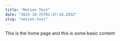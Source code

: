 ```yaml
---
title: "Notion Test"
date: "2025-10-25T01:47:18.285Z"
slug: "notion-test"
---
```



This is the home page and this is some basic content

